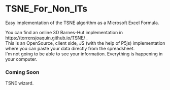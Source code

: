 # TSNE_For_Non_ITs
Easy implementation of the TSNE algorithm as a Microsoft Excel Formula.

You can find an online 3D Barnes-Hut implementation in https://torrensjoaquin.github.io/TSNE/ .  
This is an OpenSource, client side, JS (with the help of P5js) implementation where you can paste your data directly from the spreadsheet.  
I'm not going to be able to see your information. Everything is happening in your computer.  

### Coming Soon
TSNE wizard.  
